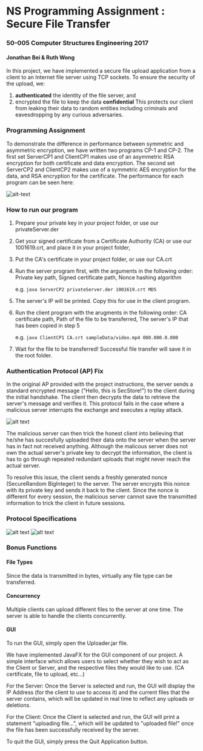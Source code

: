 # NS Programming Assignment : Secure File Transfer
### 50-005 Computer Structures Engineering 2017
#### Jonathan Bei & Ruth Wong


In this project, we have implemented a secure file upload application from a client to an Internet file server using TCP sockets.
To ensure the security of the upload, we: 

1. **authenticated** the identity of the file server, and
2. encrypted the file to keep the data **confidential**
This protects our client from leaking their data to random entities including criminals and eavesdropping by any curious adversaries.


### Programming Assignment
To demonstrate the difference in performance between symmetric and asymmetric encryption, we have written two programs CP-1 and CP-2.
The first set ServerCP1 and ClientCP1 makes use of an asymmetric RSA encryption for both certificate and data encryption.
The second set ServerCP2 and ClientCP2 makes use of a symmetric AES encryption for the data, and RSA encryption for the certificate.
The performance for each program can be seen here:


![alt-text](https://github.com/woshibiantai/NS-Programming-Assignment/blob/master/throughput.png "Throughput analysis")



### How to run our program
1. Prepare your private key in your project folder, or use our privateServer.der
2. Get your signed certificate from a Certificate Authority (CA) or use our 1001619.crt, and place it in your project folder, 
3. Put the CA's certificate in your project folder, or use our CA.crt
4. Run the server program first, with the arguments in the following order: Private key path, Signed certificate path, Nonce hashing algorithm

   e.g. `java ServerCP2 privateServer.der 1001619.crt MD5`  
5. The server's IP will be printed. Copy this for use in the client program.
6. Run the client program with the arugments in the following order: CA certificate path, Path of the file to be transferred, The server's IP that has been copied in step 5
  
   e.g. `java ClientCP1 CA.crt sampleData/video.mp4 000.000.0.000`  
7. Wait for the file to be transferred! Successful file transfer will save it in the root folder. 



### Authentication Protocol (AP) Fix
In the original AP provided with the project instructions, the server sends a standard encrypted message ("Hello, this is SecStore!") to the client during the initial handshake.
The client then decrypts the data to retrieve the server's message and verifies it. This protocol fails in the case where a malicious server interrupts the exchange and executes
a replay attack. 


![alt text](https://github.com/woshibiantai/NS-Programming-Assignment/blob/master/replayAttack.png "Replay attack example")


The malicious server can then trick the honest client into believing that he/she has succesfully uploaded their data onto the server when the server has in fact not received anything.
Although the malicous server does not own the actual server's private key to decrypt the information, the client is has to go through repeated redundant uploads that might never reach
the actual server.

To resolve this issue, the client sends a freshly generated nonce (SecureRandom BigInteger) to the server. The server encrypts this nonce with its private key and sends it back to 
the client. Since the nonce is different for every session, the malicious server cannot save the transmitted information to trick the client in future sessions.



### Protocol Specifications
![alt text](https://github.com/woshibiantai/NS-Programming-Assignment/blob/master/CP1.png "CP-1")
![alt text](https://github.com/woshibiantai/NS-Programming-Assignment/blob/master/CP2.png "CP-2")

### Bonus Functions
#### File Types
Since the data is transmitted in bytes, virtually any file type can be transferred. 

#### Concurrency
Multiple clients can upload different files to the server at one time. The server is able to handle the clients concurrently.

#### GUI 

To run the GUI, simply open the Uploader.jar file. 

We have implemented JavaFX for the GUI component of our project. A simple interface which allows users to select whether they wish to act as the Client or Server, and the respective files they would like to use. (CA certificate, file to upload, etc...) 

For the Server: Once the Server is selected and run, the GUI will display the IP Address (for the client to use to access it) and the current files that the server contains, which will be updated in real time to reflect any uploads or deletions. 

For the Client: Once the Client is selected and run, the GUI will print a statement "uploading file...", which will be updated to "uploaded file!" once the file has been successfully received by the server. 

To quit the GUI, simply press the Quit Application button. 
